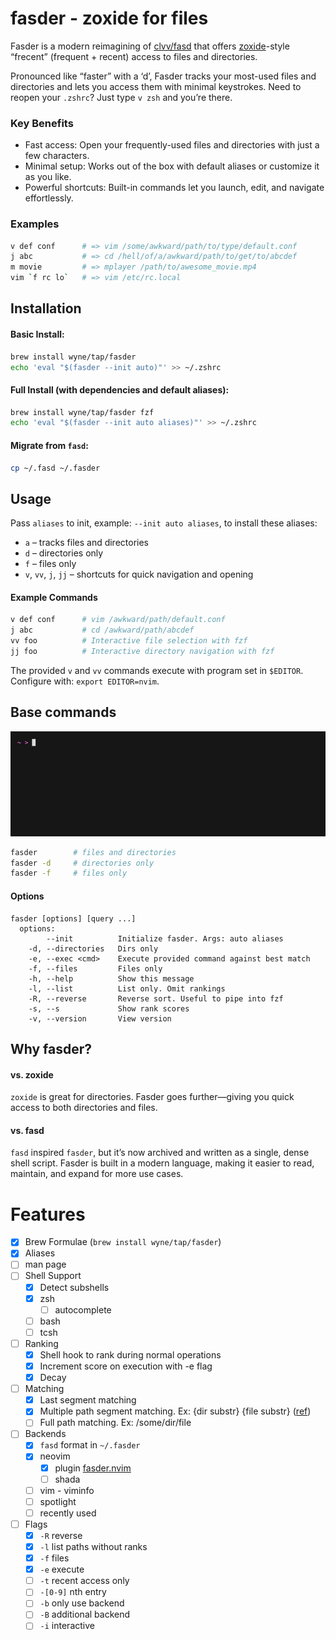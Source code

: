 # fasder - zoxide for files

Fasder is a modern reimagining of [clvv/fasd](http://github.com/clvv/fasd) that offers [zoxide](https://github.com/ajeetdsouza/zoxide)-style “frecent” (frequent + recent) access to files and directories.

Pronounced like “faster” with a ‘d’, Fasder tracks your most-used files and directories and lets you access them with minimal keystrokes. Need to reopen your `.zshrc`? Just type `v zsh` and you’re there.

### Key Benefits

-	Fast access: Open your frequently-used files and directories with just a few characters.
-	Minimal setup: Works out of the box with default aliases or customize it as you like.
-	Powerful shortcuts: Built-in commands let you launch, edit, and navigate effortlessly.

### Examples

```bash
v def conf      # => vim /some/awkward/path/to/type/default.conf
j abc           # => cd /hell/of/a/awkward/path/to/get/to/abcdef
m movie         # => mplayer /path/to/awesome_movie.mp4
vim `f rc lo`   # => vim /etc/rc.local
```

## Installation

#### Basic Install:

```bash
brew install wyne/tap/fasder
echo 'eval "$(fasder --init auto)"' >> ~/.zshrc
```

#### Full Install (with dependencies and default aliases):

```bash
brew install wyne/tap/fasder fzf
echo 'eval "$(fasder --init auto aliases)"' >> ~/.zshrc
```

#### Migrate from `fasd`:

```bash
cp ~/.fasd ~/.fasder
```

## Usage

Pass `aliases` to init, example: `--init auto aliases`, to install these aliases:

-	`a` – tracks files and directories
-	`d` – directories only
-	`f` – files only
-	`v`, `vv`, `j`, `jj` – shortcuts for quick navigation and opening

#### Example Commands

```bash
v def conf      # vim /awkward/path/default.conf
j abc           # cd /awkward/path/abcdef
vv foo          # Interactive file selection with fzf
jj foo          # Interactive directory navigation with fzf
```

The provided `v` and `vv` commands execute with program set in `$EDITOR`.
Configure with: `export EDITOR=nvim`.

## Base commands

![Demo](./demo.gif)

```bash
fasder        # files and directories
fasder -d     # directories only
fasder -f     # files only
```

#### Options

```
fasder [options] [query ...]
  options:
        --init          Initialize fasder. Args: auto aliases
    -d, --directories   Dirs only
    -e, --exec <cmd>    Execute provided command against best match
    -f, --files         Files only
    -h, --help          Show this message
    -l, --list          List only. Omit rankings
    -R, --reverse       Reverse sort. Useful to pipe into fzf
    -s, --s             Show rank scores
    -v, --version       View version
```

## Why fasder?

#### vs. zoxide

`zoxide` is great for directories. Fasder goes further—giving you quick access to both directories and files.

#### vs. fasd

`fasd` inspired `fasder`, but it’s now archived and written as a single, dense shell script. Fasder is built in a modern language, making it easier to read, maintain, and expand for more use cases.

# Features

- [x] Brew Formulae (`brew install wyne/tap/fasder`)
- [x] Aliases
- [ ] man page
- [ ] Shell Support
  - [x] Detect subshells
  - [x] zsh
    - [ ] autocomplete
  - [ ] bash
  - [ ] tcsh
- [ ] Ranking
  - [x] Shell hook to rank during normal operations
  - [x] Increment score on execution with -e flag
  - [x] Decay
- [ ] Matching
  - [x] Last segment matching
  - [x] Multiple path segment matching. Ex: {dir substr} {file substr} ([ref](https://github.com/clvv/fasd?tab=readme-ov-file#matching))
  - [ ] Full path matching. Ex: /some/dir/file
- [ ] Backends
  - [x] `fasd` format in `~/.fasder`
  - [x] neovim
    - [x] plugin [fasder.nvim](https://github.com/wyne/fasder.nvim)
    - [ ] shada
  - [ ] vim - viminfo
  - [ ] spotlight
  - [ ] recently used
- [ ] Flags
  - [x] `-R` reverse
  - [x] `-l` list paths without ranks
  - [x] `-f` files
  - [x] `-e` execute
  - [ ] `-t` recent access only
  - [ ] `-[0-9]` nth entry
  - [ ] `-b` only use backend
  - [ ] `-B` additional backend
  - [ ] `-i` interactive
